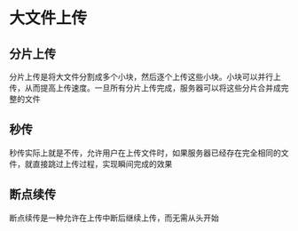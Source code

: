# 大文件上传

## 分片上传

分片上传是将大文件分割成多个小块，然后逐个上传这些小块。小块可以并行上传，从而提高上传速度。一旦所有分片上传完成，服务器可以将这些分片合并成完整的文件

## 秒传

秒传实际上就是不传，允许用户在上传文件时，如果服务器已经存在完全相同的文件，就直接跳过上传过程，实现瞬间完成的效果

## 断点续传

断点续传是一种允许在上传中断后继续上传，而无需从头开始